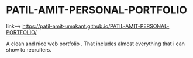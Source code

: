 # PATIL-AMIT-PERSONAL-PORTFOLIO

link--> https://patil-amit-umakant.github.io/PATIL-AMIT-PERSONAL-PORTFOLIO/

A clean and nice web portfolio . That includes almost everything  that i can show to recruiters.
